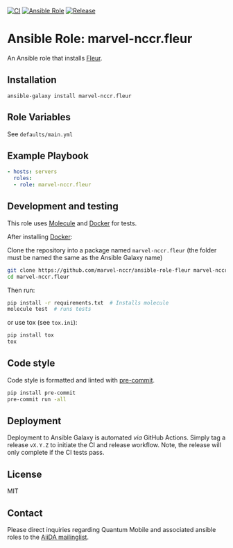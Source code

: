 [![CI](https://github.com/marvel-nccr/ansible-role-fleur/workflows/CI/badge.svg)](https://github.com/marvel-nccr/ansible-role-fleur/actions)
[![Ansible Role](https://img.shields.io/ansible/role/25520.svg)](https://galaxy.ansible.com/marvel-nccr/fleur)
[![Release](https://img.shields.io/github/tag/marvel-nccr/ansible-role-fleur.svg)](https://github.com/marvel-nccr/ansible-role-fleur/releases)

# Ansible Role: marvel-nccr.fleur

An Ansible role that installs [Fleur](http://www.flapw.de/pm/index.php).

## Installation

`ansible-galaxy install marvel-nccr.fleur`

## Role Variables

See `defaults/main.yml`

## Example Playbook

```yaml
- hosts: servers
  roles:
  - role: marvel-nccr.fleur
```

## Development and testing

This role uses [Molecule](https://molecule.readthedocs.io/en/latest/#) and [Docker](https://www.docker.com/) for tests.

After installing [Docker](https://www.docker.com/):

Clone the repository into a package named `marvel-nccr.fleur` (the folder must be named the same as the Ansible Galaxy name)

```bash
git clone https://github.com/marvel-nccr/ansible-role-fleur marvel-nccr.fleur
cd marvel-nccr.fleur
```

Then run:

```bash
pip install -r requirements.txt  # Installs molecule
molecule test  # runs tests
```

or use tox (see `tox.ini`):

```bash
pip install tox
tox
```

## Code style

Code style is formatted and linted with [pre-commit](https://pre-commit.com/).

```bash
pip install pre-commit
pre-commit run -all
```

## Deployment

Deployment to Ansible Galaxy is automated *via* GitHub Actions.
Simply tag a release `vX.Y.Z` to initiate the CI and release workflow.
Note, the release will only complete if the CI tests pass.

## License

MIT

## Contact

Please direct inquiries regarding Quantum Mobile and associated ansible roles to the [AiiDA mailinglist](http://www.aiida.net/mailing-list/).
